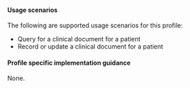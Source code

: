 #### Usage scenarios

The following are supported usage scenarios for this profile:

- Query for a clinical document for a patient
- Record or update a clinical document for a patient


#### Profile specific implementation guidance
None.